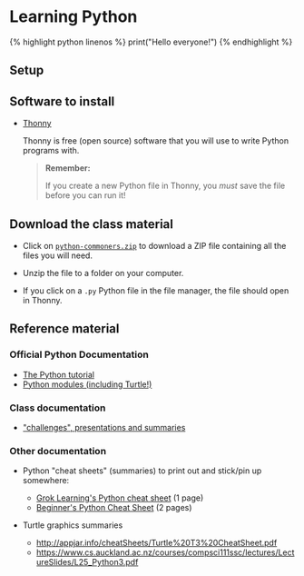 # Learning Python 

{% highlight python linenos %}
print("Hello everyone!")
{% endhighlight %}

## Setup

## Software to install

- [Thonny](https://thonny.org)

  Thonny is free (open source) software that you will use to write Python programs with.

  > **Remember:**
  >
  > If you create a new Python file in Thonny, you *must* save the file before
  > you can run it!

## Download the class material

- Click on [`python-commoners.zip`](https://drive.google.com/drive/folders/1q4MF0oogMqQcq6PKJln9F5GGA1uvoaPTsetup)
  to download a ZIP file containing all the files you will need.

- Unzip the file to a folder on your computer.

- If you click on a `.py` Python file in the file manager, the file should
  open in Thonny.

## Reference material

### Official Python Documentation

- [The Python tutorial](https://docs.python.org/3/tutorial)
- [Python modules (including Turtle!)](https://docs.python.org/3/library)

### Class documentation

- ["challenges", presentations and summaries](https://drive.google.com/open?id=1q4MF0oogMqQcq6PKJln9F5GGA1uvoaPT)

### Other documentation

- Python "cheat sheets" (summaries) to print out and stick/pin up somewhere:

  - [Grok Learning's Python cheat sheet](https://groklearning-cdn.com/resources/cheatsheet-python-1.pdf) (1 page)
  - [Beginner's Python Cheat Sheet](https://github.com/ehmatthes/pcc/releases/download/v1.0.0/beginners_python_cheat_sheet_pcc.pdf) (2 pages)

- Turtle graphics summaries

  - http://appjar.info/cheatSheets/Turtle%20T3%20CheatSheet.pdf
  - https://www.cs.auckland.ac.nz/courses/compsci111ssc/lectures/LectureSlides/L25_Python3.pdf
